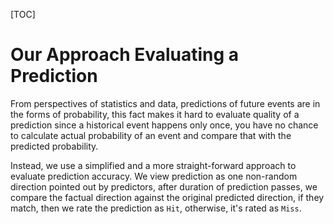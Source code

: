 [TOC]

# Our Approach Evaluating a Prediction

From perspectives of statistics and data, predictions of future events are in the forms of probability, this fact makes it hard to evaluate quality of a prediction since a historical event happens only once, you have no chance to calculate actual probability of an event and compare that with the predicted probability.

Instead, we use a simplified and a more straight-forward approach to evaluate prediction accuracy.  We view prediction as one non-random direction pointed out by predictors, after duration of prediction passes, we compare the factual direction against the original predicted direction, if they match, then we rate the prediction as `Hit`, otherwise, it's rated as `Miss`. 
